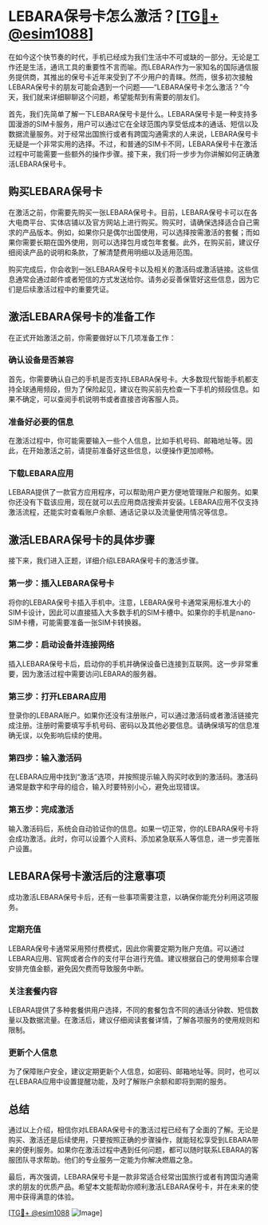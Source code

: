 # LEBARA保号卡怎么激活？[[TG💪+ @esim1088](https://t.me/s/esim1088)]

在如今这个快节奏的时代，手机已经成为我们生活中不可或缺的一部分。无论是工作还是生活，通讯工具的重要性不言而喻。而LEBARA作为一家知名的国际通信服务提供商，其推出的保号卡近年来受到了不少用户的青睐。然而，很多初次接触LEBARA保号卡的朋友可能会遇到一个问题——“LEBARA保号卡怎么激活？”今天，我们就来详细聊聊这个问题，希望能帮到有需要的朋友们。

首先，我们先简单了解一下LEBARA保号卡是什么。LEBARA保号卡是一种支持多国漫游的SIM卡服务，用户可以通过它在全球范围内享受低成本的通话、短信以及数据流量服务。对于经常出国旅行或者有跨国沟通需求的人来说，LEBARA保号卡无疑是一个非常实用的选择。不过，和普通的SIM卡不同，LEBARA保号卡在激活过程中可能需要一些额外的操作步骤。接下来，我们将一步步为你讲解如何正确激活LEBARA保号卡。

## 购买LEBARA保号卡

在激活之前，你需要先购买一张LEBARA保号卡。目前，LEBARA保号卡可以在各大电商平台、实体店铺以及官方网站上进行购买。购买时，请确保选择适合自己需求的产品版本。例如，如果你只是偶尔出国使用，可以选择按需激活的套餐；而如果你需要长期在国外使用，则可以选择包月或包年套餐。此外，在购买前，建议仔细阅读产品的说明和条款，了解清楚费用明细以及适用范围。

购买完成后，你会收到一张LEBARA保号卡以及相关的激活码或激活链接。这些信息通常会通过邮件或者短信的方式发送给你。请务必妥善保管好这些信息，因为它们是后续激活过程中的重要凭证。

## 激活LEBARA保号卡的准备工作

在正式开始激活之前，你需要做好以下几项准备工作：

### 确认设备是否兼容

首先，你需要确认自己的手机是否支持LEBARA保号卡。大多数现代智能手机都支持全球通用频段，但为了保险起见，建议在购买前先检查一下手机的频段信息。如果不确定，可以查阅手机说明书或者直接咨询客服人员。

### 准备好必要的信息

在激活过程中，你可能需要输入一些个人信息，比如手机号码、邮箱地址等。因此，在开始激活之前，请提前准备好这些信息，以便操作更加顺畅。

### 下载LEBARA应用

LEBARA提供了一款官方应用程序，可以帮助用户更方便地管理账户和服务。如果你还没有下载该应用，现在就可以去应用商店搜索并安装。LEBARA应用不仅支持激活流程，还能实时查看账户余额、通话记录以及流量使用情况等信息。

## 激活LEBARA保号卡的具体步骤

接下来，我们进入正题，详细介绍LEBARA保号卡的激活步骤。

### 第一步：插入LEBARA保号卡

将你的LEBARA保号卡插入手机中。注意，LEBARA保号卡通常采用标准大小的SIM卡设计，因此可以直接插入大多数手机的SIM卡槽中。如果你的手机是nano-SIM卡槽，可能需要准备一张SIM卡转换器。

### 第二步：启动设备并连接网络

插入LEBARA保号卡后，启动你的手机并确保设备已连接到互联网。这一步非常重要，因为激活过程中需要访问LEBARA的服务器。

### 第三步：打开LEBARA应用

登录你的LEBARA账户。如果你还没有注册账户，可以通过激活码或者激活链接完成注册。注册时需要填写手机号码、密码以及其他必要信息。请确保填写的信息准确无误，以免影响后续的使用。

### 第四步：输入激活码

在LEBARA应用中找到“激活”选项，并按照提示输入购买时收到的激活码。激活码通常是数字和字母的组合，输入时要特别小心，避免出现错误。

### 第五步：完成激活

输入激活码后，系统会自动验证你的信息。如果一切正常，你的LEBARA保号卡将会成功激活。此时，你可以设置个人资料、添加紧急联系人等信息，进一步完善账户设置。

## LEBARA保号卡激活后的注意事项

成功激活LEBARA保号卡后，还有一些事项需要注意，以确保你能充分利用这项服务。

### 定期充值

LEBARA保号卡通常采用预付费模式，因此你需要定期为账户充值。可以通过LEBARA应用、官网或者合作的支付平台进行充值。建议根据自己的使用频率合理安排充值金额，避免因欠费而导致服务中断。

### 关注套餐内容

LEBARA提供了多种套餐供用户选择，不同的套餐包含不同的通话分钟数、短信数量以及数据流量。在激活后，建议仔细阅读套餐详情，了解各项服务的使用规则和限制。

### 更新个人信息

为了保障账户安全，建议定期更新个人信息，如密码、邮箱地址等。同时，也可以在LEBARA应用中设置提醒功能，及时了解账户余额和即将到期的服务。

## 总结

通过以上介绍，相信你对LEBARA保号卡的激活过程已经有了全面的了解。无论是购买、激活还是后续使用，只要按照正确的步骤操作，就能轻松享受到LEBARA带来的便利服务。如果你在激活过程中遇到任何问题，都可以随时联系LEBARA的客服团队寻求帮助。他们的专业服务一定能为你解决燃眉之急。

最后，再次强调，LEBARA保号卡是一款非常适合经常出国旅行或者有跨国沟通需求的朋友的优质产品。希望本文能帮助你顺利激活LEBARA保号卡，并在未来的使用中获得满意的体验。

[[TG💪+ @esim1088](https://t.me/s/esim1088) ![Image](https://i.postimg.cc/4NQfJmqS/Snipaste-2025-05-13-00-14-12.png)]